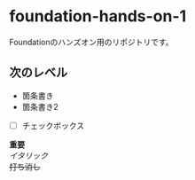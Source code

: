 # foundation-hands-on-1

Foundationのハンズオン用のリポジトリです。

## 次のレベル

- 箇条書き
- 箇条書き2
- [ ] チェックボックス

**重要**  
*イタリック*  
~~打ち消し~~




